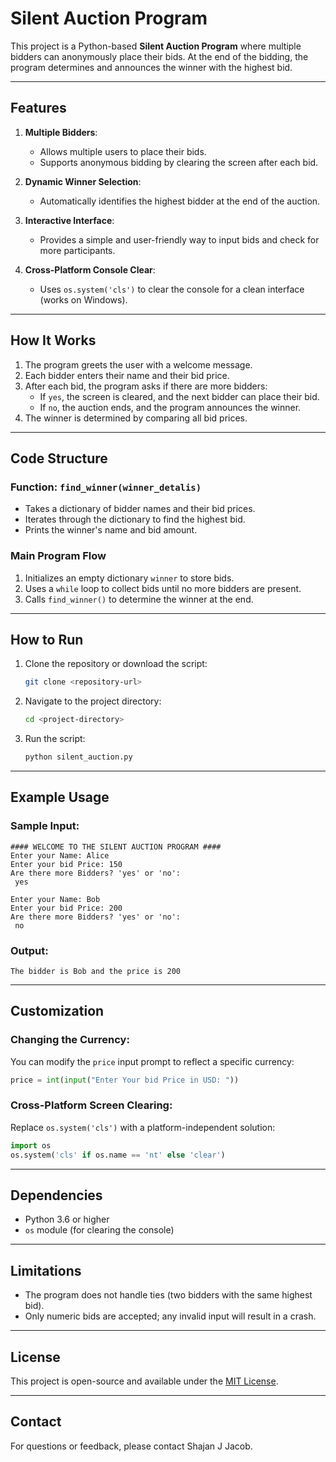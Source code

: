# Silent Auction Program

This project is a Python-based **Silent Auction Program** where multiple bidders can anonymously place their bids. At the end of the bidding, the program determines and announces the winner with the highest bid.

---

## Features

1. **Multiple Bidders**:
   - Allows multiple users to place their bids.
   - Supports anonymous bidding by clearing the screen after each bid.

2. **Dynamic Winner Selection**:
   - Automatically identifies the highest bidder at the end of the auction.

3. **Interactive Interface**:
   - Provides a simple and user-friendly way to input bids and check for more participants.

4. **Cross-Platform Console Clear**:
   - Uses `os.system('cls')` to clear the console for a clean interface (works on Windows).

---

## How It Works

1. The program greets the user with a welcome message.
2. Each bidder enters their name and their bid price.
3. After each bid, the program asks if there are more bidders:
   - If `yes`, the screen is cleared, and the next bidder can place their bid.
   - If `no`, the auction ends, and the program announces the winner.
4. The winner is determined by comparing all bid prices.

---

## Code Structure

### **Function: `find_winner(winner_detalis)`**
- Takes a dictionary of bidder names and their bid prices.
- Iterates through the dictionary to find the highest bid.
- Prints the winner's name and bid amount.

### **Main Program Flow**
1. Initializes an empty dictionary `winner` to store bids.
2. Uses a `while` loop to collect bids until no more bidders are present.
3. Calls `find_winner()` to determine the winner at the end.

---

## How to Run

1. Clone the repository or download the script:
   ```bash
   git clone <repository-url>
   ```

2. Navigate to the project directory:
   ```bash
   cd <project-directory>
   ```

3. Run the script:
   ```bash
   python silent_auction.py
   ```

---

## Example Usage

### Sample Input:
```plaintext
#### WELCOME TO THE SILENT AUCTION PROGRAM ####
Enter your Name: Alice
Enter your bid Price: 150
Are there more Bidders? 'yes' or 'no':
 yes

Enter your Name: Bob
Enter your bid Price: 200
Are there more Bidders? 'yes' or 'no':
 no
```

### Output:
```plaintext
The bidder is Bob and the price is 200
```

---

## Customization

### Changing the Currency:
You can modify the `price` input prompt to reflect a specific currency:
```python
price = int(input("Enter Your bid Price in USD: "))
```

### Cross-Platform Screen Clearing:
Replace `os.system('cls')` with a platform-independent solution:
```python
import os
os.system('cls' if os.name == 'nt' else 'clear')
```

---

## Dependencies
- Python 3.6 or higher
- `os` module (for clearing the console)

---

## Limitations
- The program does not handle ties (two bidders with the same highest bid).
- Only numeric bids are accepted; any invalid input will result in a crash.

---

## License
This project is open-source and available under the [MIT License](LICENSE).

---

## Contact
For questions or feedback, please contact Shajan J Jacob.

